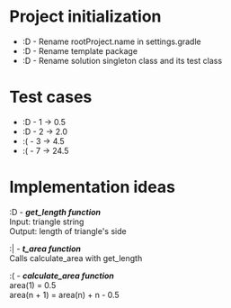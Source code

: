 # Project initialization
* :D - Rename rootProject.name in settings.gradle
* :D - Rename template package
* :D - Rename solution singleton class and its test class

# Test cases
* :D - 1 -> 0.5
* :D - 2 -> 2.0
* :( - 3 -> 4.5
* :( - 7 -> 24.5

# Implementation ideas
:D - ***get_length function***  
Input: triangle string  
Output: length of triangle's side

:| - ***t_area function***  
Calls calculate_area with get_length

:( - ***calculate_area function***  
area(1) = 0.5  
area(n + 1) = area(n) + n - 0.5